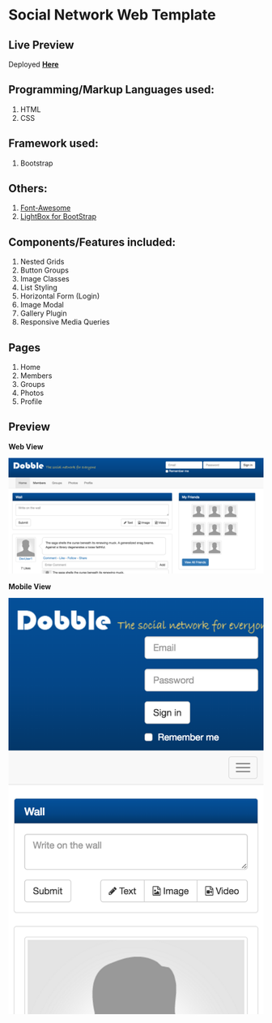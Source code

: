 # Social Network Web Template

## Live Preview 
Deployed [**Here**](http://yc-socialnetworktemplate.bitballoon.com/)

## Programming/Markup Languages used:
1. HTML 
2. CSS

## Framework used:
1. Bootstrap

## Others: 
1. [Font-Awesome](http://fontawesome.io/)
2. [LightBox for BootStrap](http://ashleydw.github.io/lightbox/)

## Components/Features included:
1. Nested Grids
2. Button Groups 
3. Image Classes 
4. List Styling 
5. Horizontal Form (Login)
6. Image Modal 
7. Gallery Plugin 
8. Responsive Media Queries

## Pages 
1. Home 
2. Members
3. Groups 
4. Photos 
5. Profile

## Preview 
**Web View**

![Web View](https://github.com/yclim95/SocialNetworkWebTemplate/blob/master/img/webPreview.png)

**Mobile View**

![Mobile View](https://github.com/yclim95/SocialNetworkWebTemplate/blob/master/img/mobilePreview.png)